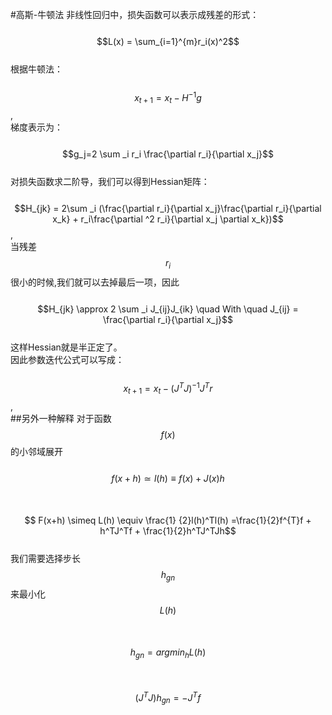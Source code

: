 #高斯-牛顿法
非线性回归中，损失函数可以表示成残差的形式：  
&emsp;&emsp;$$L(x) = \sum_{i=1}^{m}r_i(x)^2$$  
根据牛顿法：  
&emsp;&emsp;$$x_{t+1} = x_t - H^{-1}g$$,  
梯度表示为：  
&emsp;&emsp;$$g_j=2 \sum _i r_i \frac{\partial r_i}{\partial x_j}$$  
对损失函数求二阶导，我们可以得到Hessian矩阵：  
&emsp;&emsp;$$H_{jk} = 2\sum _i (\frac{\partial r_i}{\partial x_j}\frac{\partial r_i}{\partial x_k} + r_i\frac{\partial ^2 r_i}{\partial x_j \partial x_k})$$,  
当残差$$r_i$$很小的时候,我们就可以去掉最后一项，因此  
&emsp;&emsp;$$H_{jk} \approx  2 \sum _i J_{ij}J_{ik} \quad With \quad J_{ij} = \frac{\partial r_i}{\partial x_j}$$  
这样Hessian就是半正定了。  
因此参数迭代公式可以写成：  
&emsp;&emsp;$$x_{t+1} = x_t - (J^TJ)^{-1}J^Tr$$,  
##另外一种解释
对于函数$$f(x)$$的小邻域展开  
&emsp;&emsp;$$f(x+h) \simeq l(h) \equiv f(x) + J(x)h$$    
&emsp;&emsp;$$ F(x+h) \simeq L(h) \equiv \frac{1}  {2}l(h)^Tl(h)  
=\frac{1}{2}f^{T}f + h^TJ^Tf + \frac{1}{2}h^TJ^TJh$$   
我们需要选择步长$$h_{gn}$$来最小化$$L(h)$$   
&emsp;&emsp;$$h_{gn} = argmin_h{L(h)}$$   
&emsp;&emsp;$$(J^TJ)h_{gn} = -J^Tf$$   
